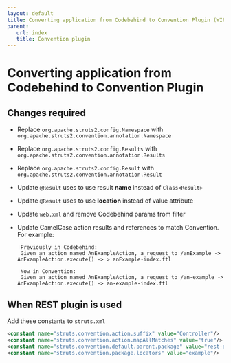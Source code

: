 ```yaml
---
layout: default
title: Converting application from Codebehind to Convention Plugin (WIP)
parent:
   url: index
   title: Convention plugin
---
```


# Converting application from Codebehind to Convention Plugin

## Changes required

 - Replace `org.apache.struts2.config.Namespace` with `org.apache.struts2.convention.annotation.Namespace`
 - Replace `org.apache.struts2.config.Results` with `org.apache.struts2.convention.annotation.Results`
 - Replace `org.apache.struts2.config.Result` with `org.apache.struts2.convention.annotation.Result`
 - Update `@Result` uses to use result **name** instead of `Class<Result>`
 - Update `@Result` uses to use **location** instead of value attribute
 - Update `web.xml` and remove Codebehind params from filter
 - Update CamelCase action results and references to match Convention. For example:

   ```
    Previously in Codebehind:
    Given an action named AnExampleAction, a request to /anExample -> AnExampleAction.execute() -> > anExample-index.ftl

    Now in Convention:
    Given an action named AnExampleAction, a request to /an-example -> AnExampleAction.execute() -> an-example-index.ftl    
   ```

## When REST plugin is used

Add these constants to `struts.xml`

```xml
<constant name="struts.convention.action.suffix" value="Controller"/>
<constant name="struts.convention.action.mapAllMatches" value="true"/>
<constant name="struts.convention.default.parent.package" value="rest-default"/>
<constant name="struts.convention.package.locators" value="example"/>
```
